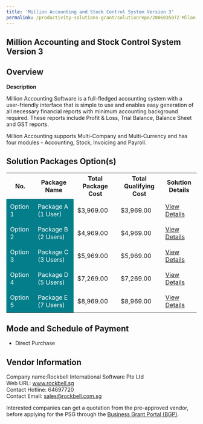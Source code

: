 ```yaml
---
title: 'Million Accounting and Stock Control System Version 3'
permalink: /productivity-solutions-grant/solutionrepo/200603587Z-Mllon-Acc-nd-Stock-Control-Systm-v-3-G
---
```


## Million Accounting and Stock Control System Version 3

## Overview

**Description**

Million Accounting Software is a full-fledged accounting system with a user-friendly interface that is simple to use and enables easy generation of all necessary financial reports with minimum accounting background required. These reports include Profit & Loss, Trial Balance, Balance Sheet and GST reports.

Million Accounting supports Multi-Company and Multi-Currency and has four modules - Accounting, Stock, Invoicing and Payroll.

## Solution Packages Option(s)

<table>
<tr>
<th><b>No.</b></th>
<th><b>Package Name</b></th>
<th><b>Total Package Cost</b></th>
<th><b>Total Qualifying Cost</b></th>
<th><b>Solution Details</b></th>
</tr>
<tr>
<td style='padding: 10px; background-color: #037E8A; color: #FFFFFF;'>Option 1</td>
<td style='padding: 10px; background-color: #037E8A; color: #FFFFFF;'>Package A (1 User)</td>
<td style='padding: 10px;'>$3,969.00</td>
<td style='padding: 10px;'>$3,969.00</td>
<td style='padding: 10px;'><a href='/images/psg/Rockbell_Million_Accounting_030823_Desensitised_Annex_3_Part1.pdf' target='_blank'>View Details</a></td>
</tr>
<tr>
<td style='padding: 10px; background-color: #037E8A; color: #FFFFFF;'>Option 2</td>
<td style='padding: 10px; background-color: #037E8A; color: #FFFFFF;'>Package B (2 Users)</td>
<td style='padding: 10px;'>$4,969.00</td>
<td style='padding: 10px;'>$4,969.00</td>
<td style='padding: 10px;'><a href='/images/psg/Rockbell_Million_Accounting_030823_Desensitised_Annex_3_Part2.pdf' target='_blank'>View Details</a></td>
</tr>
<tr>
<td style='padding: 10px; background-color: #037E8A; color: #FFFFFF;'>Option 3</td>
<td style='padding: 10px; background-color: #037E8A; color: #FFFFFF;'>Package C (3 Users)</td>
<td style='padding: 10px;'>$5,969.00</td>
<td style='padding: 10px;'>$5,969.00</td>
<td style='padding: 10px;'><a href='/images/psg/Rockbell_Million_Accounting_030823_Desensitised_Annex_3_Part3.pdf' target='_blank'>View Details</a></td>
</tr>
<tr>
<td style='padding: 10px; background-color: #037E8A; color: #FFFFFF;'>Option 4</td>
<td style='padding: 10px; background-color: #037E8A; color: #FFFFFF;'>Package D (5 Users)</td>
<td style='padding: 10px;'>$7,269.00</td>
<td style='padding: 10px;'>$7,269.00</td>
<td style='padding: 10px;'><a href='/images/psg/Rockbell_Million_Accounting_030823_Desensitised_Annex_3_Part4.pdf' target='_blank'>View Details</a></td>
</tr>
<tr>
<td style='padding: 10px; background-color: #037E8A; color: #FFFFFF;'>Option 5</td>
<td style='padding: 10px; background-color: #037E8A; color: #FFFFFF;'>Package E (7 Users)</td>
<td style='padding: 10px;'>$8,969.00</td>
<td style='padding: 10px;'>$8,969.00</td>
<td style='padding: 10px;'><a href='/images/psg/Rockbell_Million_Accounting_030823_Desensitised_Annex_3_Part5.pdf' target='_blank'>View Details</a></td>
</tr>
</table>

## Mode and Schedule of Payment

 - Direct Purchase

## Vendor Information

 Company name:Rockbell International Software Pte Ltd<br>Web URL: www.rockbell.sg <br>Contact Hotline: 64697720 <br>Contact Email: sales@rockbell.com.sg 

Interested companies can get a quotation from the pre-approved vendor, before applying for the PSG through the <a href='https://www.businessgrants.gov.sg/' target='_blank' rel='noopener'>Business Grant Portal (BGP)</a>.

<script src="/jquery/resize-tables.js"></script>
